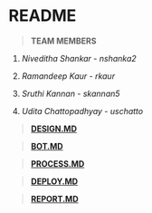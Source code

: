 # README

> **TEAM MEMBERS**

 1. *Niveditha Shankar - nshanka2*

 2. *Ramandeep Kaur - rkaur*

 3. *Sruthi Kannan - skannan5*

 4. *Udita Chattopadhyay - uschatto*
 
> [**DESIGN.MD**](https://github.ncsu.edu/csc510-fall2019/CSC510-8/blob/master/Design.md)

> [**BOT.MD**](https://github.ncsu.edu/csc510-fall2019/CSC510-8/blob/master/Bot.md)

> [**PROCESS.MD**](https://github.ncsu.edu/csc510-fall2019/CSC510-8/blob/master/PROCESS.md)

> [**DEPLOY.MD**](https://github.ncsu.edu/csc510-fall2019/CSC510-8/blob/master/DEPLOY.md)

> [**REPORT.MD**](https://github.ncsu.edu/csc510-fall2019/CSC510-8/blob/master/REPORT.md)
